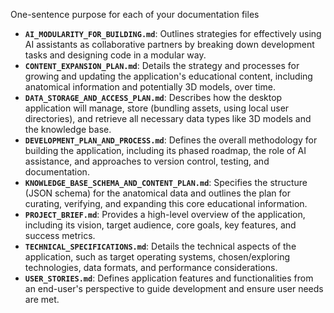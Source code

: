 One-sentence purpose for each of your documentation files

- **`AI_MODULARITY_FOR_BUILDING.md`**: Outlines strategies for effectively using AI assistants as collaborative partners by breaking down development tasks and designing code in a modular way.
- **`CONTENT_EXPANSION_PLAN.md`**: Details the strategy and processes for growing and updating the application's educational content, including anatomical information and potentially 3D models, over time.
- **`DATA_STORAGE_AND_ACCESS_PLAN.md`**: Describes how the desktop application will manage, store (bundling assets, using local user directories), and retrieve all necessary data types like 3D models and the knowledge base.
- **`DEVELOPMENT_PLAN_AND_PROCESS.md`**: Defines the overall methodology for building the application, including its phased roadmap, the role of AI assistance, and approaches to version control, testing, and documentation.
- **`KNOWLEDGE_BASE_SCHEMA_AND_CONTENT_PLAN.md`**: Specifies the structure (JSON schema) for the anatomical data and outlines the plan for curating, verifying, and expanding this core educational information.
- **`PROJECT_BRIEF.md`**: Provides a high-level overview of the application, including its vision, target audience, core goals, key features, and success metrics.
- **`TECHNICAL_SPECIFICATIONS.md`**: Details the technical aspects of the application, such as target operating systems, chosen/exploring technologies, data formats, and performance considerations.
- **`USER_STORIES.md`**: Defines application features and functionalities from an end-user's perspective to guide development and ensure user needs are met.
